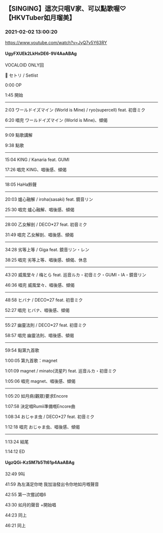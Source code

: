## 【SINGING】這次只唱V家、可以點歌喔♡【HKVTuber如月瑠美】
### 2021-02-02 13:00:20
https://www.youtube.com/watch?v=JyQ7v5Y63RY
#### UgyFXUEk2LkHxDE6-9V4AaABAg
VOCALOID ONLY回

🎤 セトリ / Setlist



0:00 OP

1:45 開始

----------------------------------------

2:03 ワールドイズマイン (World is Mine) / ryo(supercell) feat. 初音ミク

6:20 唱完 ワールドイズマイン (World is Mine)、傾偈

----------------------------------------

9:09 點歌講解

9:38 點歌

----------------------------------------

15:04 KING / Kanaria feat. GUMI

17:26 唱完 KING、唱後感、傾偈

----------------------------------------

18:05 HaHa鈴聲

----------------------------------------

20:03 爐心融解 / iroha(sasaki) feat. 鏡音リン

25:30 唱完 爐心融解、唱後感、傾偈

----------------------------------------

28:00 乙女解剖 / DECO*27 feat. 初音ミク

31:49 唱完 乙女解剖、唱後感、傾偈

----------------------------------------

34:28 劣等上等 / Giga feat. 鏡音リン・レン

38:25 唱完 劣等上等、唱後感、傾偈、休息

----------------------------------------

43:20 威風堂々 / 梅とら feat. 巡音ルカ・初音ミク・GUMI・IA・鏡音リン

46:36 唱完 威風堂々、唱後感、傾偈

----------------------------------------

48:58 ヒバナ / DECO*27 feat. 初音ミク

52:27 唱完 ヒバナ、唱後感、傾偈

----------------------------------------

55:27 幽靈法則 / DECO*27 feat. 初音ミク

58:57 唱完 幽靈法則、唱後感、傾偈

----------------------------------------

59:54 點第九首歌

1:00:05 第九首歌：magnet

1:01:09 magnet / minato(流星P) feat. 巡音ルカ・初音ミク

1:05:06 唱完 magnet、唱後感、傾偈

----------------------------------------

1:05:20 如月病(觀眾)要求Encore

1:07:58 決定唱Rumii準備嘅Encore曲

1:08:34 おじゃま虫 / DECO*27 feat. 初音ミク

1:12:18 唱完 おじゃま虫、唱後感、傾偈

----------------------------------------

1:13:24 結尾

1:14:12 ED

#### UgzQGi-KzSM7b5Tt61p4AaABAg
32:49 9叫

41:59 為左滿足你哋 我加油發出令你地如月嘅聲音

42:55 第一次嘗試唱6

43:30 如月的聲音 +開始唱

44:23 同上

46:21 同上

